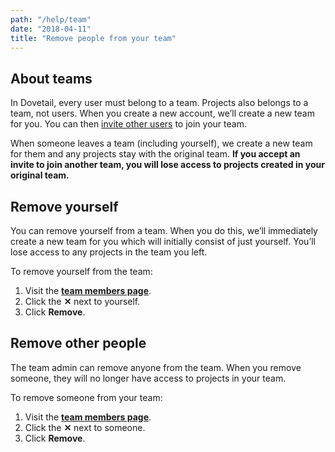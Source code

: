 ```yaml
---
path: "/help/team"
date: "2018-04-11"
title: "Remove people from your team"
---
```


## About teams

In Dovetail, every user must belong to a team. Projects also belongs to a team, not users. When you create a new account, we’ll create a new team for you. You can then [invite other users](/help/invite) to join your team.

When someone leaves a team (including yourself), we create a new team for them and any projects stay with the original team. **If you accept an invite to join another team, you will lose access to projects created in your original team.**

## Remove yourself

You can remove yourself from a team. When you do this, we’ll immediately create a new team for you which will initially consist of just yourself. You’ll lose access to any projects in the team you left.

To remove yourself from the team:

1.  Visit the **[team members page](/team/members)**.
1.  Click the **✕** next to yourself.
1.  Click **Remove**.

## Remove other people

The team admin can remove anyone from the team. When you remove someone, they will no longer have access to projects in your team.

To remove someone from your team:

1.  Visit the **[team members page](/team/members)**.
1.  Click the **✕** next to someone.
1.  Click **Remove**.

